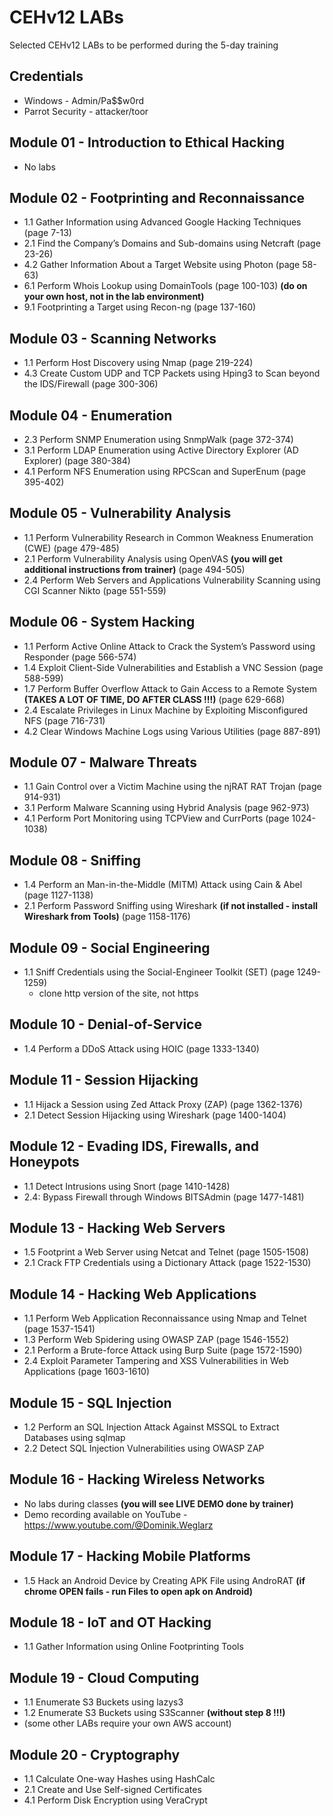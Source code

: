 # CEHv12 LABs
Selected CEHv12 LABs to be performed during the 5-day training

## Credentials
* Windows - Admin/Pa$$w0rd
* Parrot Security - attacker/toor

## Module 01 - Introduction to Ethical Hacking
* No labs

## Module 02 - Footprinting and Reconnaissance
* 1.1 Gather Information using Advanced Google Hacking Techniques (page 7-13)
* 2.1 Find the Company’s Domains and Sub-domains using Netcraft (page 23-26)
* 4.2 Gather Information About a Target Website using Photon (page 58-63)
* 6.1 Perform Whois Lookup using DomainTools (page 100-103) **(do on your own host, not in the lab environment)** 
* 9.1 Footprinting a Target using Recon-ng (page 137-160)

## Module 03 - Scanning Networks
* 1.1 Perform Host Discovery using Nmap  (page 219-224)
* 4.3 Create Custom UDP and TCP Packets using Hping3 to Scan beyond the IDS/Firewall  (page 300-306)

## Module 04 - Enumeration
* 2.3 Perform SNMP Enumeration using SnmpWalk  (page 372-374)
* 3.1 Perform LDAP Enumeration using Active Directory Explorer (AD Explorer) (page 380-384)
* 4.1 Perform NFS Enumeration using RPCScan and SuperEnum (page 395-402)

## Module 05 - Vulnerability Analysis
* 1.1 Perform Vulnerability Research in Common Weakness Enumeration (CWE) (page 479-485)
* 2.1 Perform Vulnerability Analysis using OpenVAS **(you will get additional instructions from trainer)** (page 494-505)
* 2.4 Perform Web Servers and Applications Vulnerability Scanning using CGI Scanner Nikto (page 551-559)

## Module 06 - System Hacking
* 1.1 Perform Active Online Attack to Crack the System’s Password using Responder (page 566-574)
* 1.4 Exploit Client-Side Vulnerabilities and Establish a VNC Session (page 588-599)
* 1.7 Perform Buffer Overflow Attack to Gain Access to a Remote System **(TAKES A LOT OF TIME, DO AFTER CLASS !!!)** (page 629-668)
* 2.4 Escalate Privileges in Linux Machine by Exploiting Misconfigured NFS (page 716-731)
* 4.2 Clear Windows Machine Logs using Various Utilities  (page 887-891)

## Module 07 - Malware Threats
* 1.1 Gain Control over a Victim Machine using the njRAT RAT Trojan (page 914-931)
* 3.1 Perform Malware Scanning using Hybrid Analysis (page 962-973)
* 4.1 Perform Port Monitoring using TCPView and CurrPorts (page 1024-1038)

## Module 08 - Sniffing
* 1.4 Perform an Man-in-the-Middle (MITM) Attack using Cain & Abel (page 1127-1138)
* 2.1 Perform Password Sniffing using Wireshark **(if not installed - install Wireshark from Tools)** (page 1158-1176)

## Module 09 - Social Engineering
* 1.1 Sniff Credentials using the Social-Engineer Toolkit (SET) (page 1249-1259)
  * clone http version of the site, not https
  
## Module 10 - Denial-of-Service
* 1.4 Perform a DDoS Attack using HOIC (page 1333-1340)

## Module 11 - Session Hijacking
* 1.1 Hijack a Session using Zed Attack Proxy (ZAP) (page 1362-1376)
* 2.1 Detect Session Hijacking using Wireshark (page 1400-1404)

## Module 12 - Evading IDS, Firewalls, and Honeypots
* 1.1 Detect Intrusions using Snort (page 1410-1428)
* 2.4: Bypass Firewall through Windows BITSAdmin (page 1477-1481)

## Module 13 - Hacking Web Servers
* 1.5 Footprint a Web Server using Netcat and Telnet (page 1505-1508)
* 2.1 Crack FTP Credentials using a Dictionary Attack (page 1522-1530)

## Module 14 - Hacking Web Applications
* 1.1 Perform Web Application Reconnaissance using Nmap and Telnet (page 1537-1541)
* 1.3 Perform Web Spidering using OWASP ZAP (page 1546-1552)
* 2.1 Perform a Brute-force Attack using Burp Suite (page 1572-1590)
* 2.4 Exploit Parameter Tampering and XSS Vulnerabilities in Web Applications (page 1603-1610)

## Module 15 - SQL Injection
* 1.2 Perform an SQL Injection Attack Against MSSQL to Extract Databases using sqlmap
* 2.2 Detect SQL Injection Vulnerabilities using OWASP ZAP

## Module 16 - Hacking Wireless Networks
* No labs during classes **(you will see LIVE DEMO done by trainer)**
* Demo recording available on YouTube - https://www.youtube.com/@Dominik.Weglarz

## Module 17 - Hacking Mobile Platforms
* 1.5 Hack an Android Device by Creating APK File using AndroRAT **(if chrome OPEN fails - run Files to open apk on Android)**

## Module 18 - IoT and OT Hacking
* 1.1 Gather Information using Online Footprinting Tools

## Module 19 - Cloud Computing
* 1.1 Enumerate S3 Buckets using lazys3
* 1.2 Enumerate S3 Buckets using S3Scanner  **(without step 8 !!!)**
* (some other LABs require your own AWS account)

## Module 20 - Cryptography
* 1.1 Calculate One-way Hashes using HashCalc
* 2.1 Create and Use Self-signed Certificates
* 4.1 Perform Disk Encryption using VeraCrypt 
